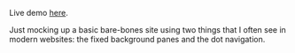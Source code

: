 Live demo [here](http://www.ultimata.net/ModernScroller2).

Just mocking up a basic bare-bones site using two things that I often see in modern websites: the fixed background panes and the dot navigation.

